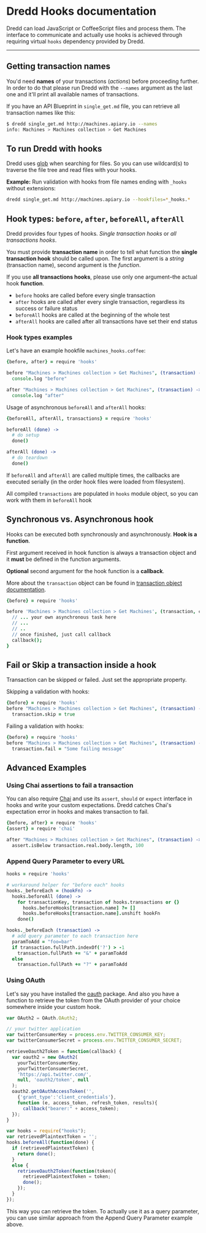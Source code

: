 # Dredd Hooks documentation

Dredd can load JavaScript or CoffeeScript files and process them.
The interface to communicate and actually use hooks is achieved through
requiring virtual `hooks` dependency provided by Dredd.

------

## Getting transaction names

You'd need __names__ of your transactions (_actions_) before proceeding further.
In order to do that please run Dredd with the `--names` argument as the last one
and it'll print all available names of transactions.

If you have an API Blueprint in `single_get.md` file, you can retrieve all
transaction names like this:

```sh
$ dredd single_get.md http://machines.apiary.io --names
info: Machines > Machines collection > Get Machines
```

## To run Dredd with hooks

Dredd uses [glob](http://npmjs.com/package/glob) when searching for files.
So you can use wildcard(s) to traverse the file tree and read files with your hooks.

**Example:** Run validation with hooks from file names ending with `_hooks` without extensions:

```sh
dredd single_get.md http://machines.apiary.io --hookfiles=*_hooks.*
```

## Hook types: `before`, `after`, `beforeAll`, `afterAll`

Dredd provides four types of hooks. _Single transaction hooks_ or _all transactions hooks_.

You must provide __transaction name__ in order to tell what function the
__single transaction hook__ should be called upon.
The first argument is a _string_ (transaction name), second argument is
the _function_.

If you use __all transactions hooks__, please use only one argument–the actual hook __function__.

- `before` hooks are called before every single transaction
- `after` hooks are called after every single transaction,
  regardless its success or failure status
- `beforeAll` hooks are called at the beginning of the whole test
- `afterAll` hooks are called after all transactions have set their end status


### Hook types examples

Let's have an example hookfile `machines_hooks.coffee`:

```coffee
{before, after} = require 'hooks'

before "Machines > Machines collection > Get Machines", (transaction) ->
  console.log "before"

after "Machines > Machines collection > Get Machines", (transaction) ->
  console.log "after"
```

Usage of asynchronous `beforeAll` and `afterAll` hooks:

```coffee
{beforeAll, afterAll, transactions} = require 'hooks'

beforeAll (done) ->
  # do setup
  done()

afterAll (done) ->
  # do teardown
  done()
```

If `beforeAll` and `afterAll` are called multiple times, the callbacks
are executed serially (in the order hook files were loaded from filesystem).

All compiled `transactions` are populated in `hooks` module object, so you can work with them in `beforeAll` hook

## Synchronous vs. Asynchronous hook

Hooks can be executed both synchronously and asynchronously. __Hook is a function__.

First argument received in hook function is always a transaction object and it __must__ be defined in the function arguments.

__Optional__ second argument for the hook function is a __callback__.


More about the `transaction` object can be found in [transaction object documentation](transaction.md).

```coffee
{before} = require 'hooks'

before 'Machines > Machines collection > Get Machines', (transaction, callback) {
  // ... your own asynchronous task here
  // ...
  // ..
  // once finished, just call callback
  callback();
}
```


## Fail or Skip a transaction inside a hook

Transaction can be skipped or failed. Just set the appropriate property.

Skipping a validation with hooks:

```coffee
{before} = require 'hooks'
before "Machines > Machines collection > Get Machines", (transaction) ->
  transaction.skip = true
```

Failing a validation with hooks:

```coffee
{before} = require 'hooks'
before "Machines > Machines collection > Get Machines", (transaction) ->
  transaction.fail = "Some failing message"
```


## Advanced Examples


### Using Chai assertions to fail a transaction

You can also require [Chai](http://chaijs.com/) and use its `assert`, `should` or `expect` interface in
hooks and write your custom expectations. Dredd catches Chai's expectation error in hooks and makes transaction to fail.

```coffee
{before, after} = require 'hooks'
{assert} = require 'chai'

after "Machines > Machines collection > Get Machines", (transaction) ->
  assert.isBelow transaction.real.body.length, 100
```


### Append Query Parameter to every URL

```coffee
hooks = require 'hooks'

# workaround helper for "before each" hooks
hooks._beforeEach = (hookFn) ->
  hooks.beforeAll (done) ->
    for transactionKey, transaction of hooks.transactions or {}
      hooks.beforeHooks[transaction.name] ?= []
      hooks.beforeHooks[transaction.name].unshift hookFn
    done()

hooks._beforeEach (transaction) ->
  # add query parameter to each transaction here
  paramToAdd = "foo=bar"
  if transaction.fullPath.indexOf('?') > -1
    transaction.fullPath += "&" + paramToAdd
  else
    transaction.fullPath += "?" + paramToAdd
```


### Using OAuth

Let's say you have installed the [oauth](http://www.npmjs.org/package/oauth) package.
And also you have a function to retrieve the token from the OAuth provider
of your choice somewhere inside your custom hook.

```javascript
var OAuth2 = OAuth.OAuth2;

// your twitter application
var twitterConsumerKey = process.env.TWITTER_CONSUMER_KEY;
var twitterConsumerSecret = process.env.TWITTER_CONSUMER_SECRET;

retrieveOauth2Token = function(callback) {
  var oauth2 = new OAuth2(
    yourTwitterConsumerKey,
    yourTwitterConsumerSecret,
    'https://api.twitter.com/',
    null, 'oauth2/token', null
  );
  oauth2.getOAuthAccessToken('',
    {'grant_type':'client_credentials'},
    function (e, access_token, refresh_token, results){
      callback("bearer:" + access_token);
  });
}

var hooks = require("hooks");
var retrievedPlaintextToken = '';
hooks.beforeAll(function(done) {
  if (retrievedPlaintextToken) {
    return done();
  }
  else {
    retrieveOauth2Token(function(token){
      retrievedPlaintextToken = token;
      done();
    });
  }
});

```

This way you can retrieve the token. To actually use it as a query parameter,
you can use similar approach from the Append Query Parameter example above.

